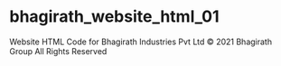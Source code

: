 # bhagirath_website_html_01
Website HTML Code for Bhagirath Industries Pvt Ltd
© 2021 Bhagirath Group All Rights Reserved

